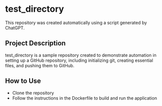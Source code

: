 # test_directory

This repository was created automatically using a script generated by ChatGPT.

## Project Description

test_directory is a sample repository created to demonstrate automation in setting up a GitHub repository, including initializing git, creating essential files, and pushing them to GitHub.

## How to Use

- Clone the repository
- Follow the instructions in the Dockerfile to build and run the application